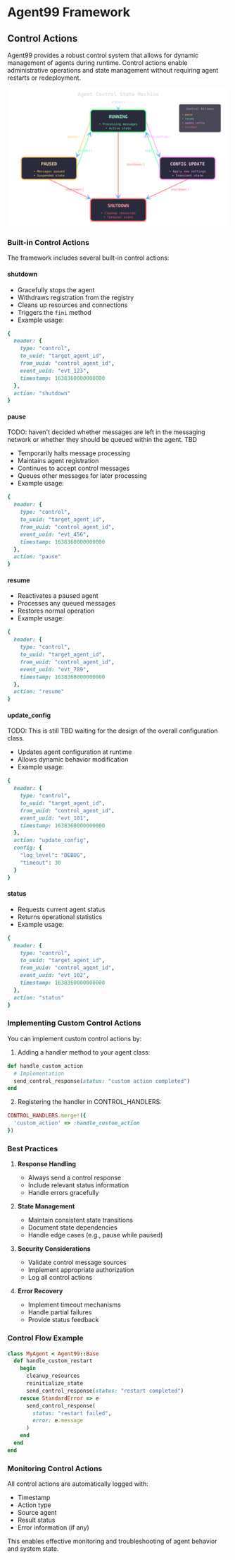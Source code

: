 # Agent99 Framework

## Control Actions

Agent99 provides a robust control system that allows for dynamic management of agents during runtime. Control actions enable administrative operations and state management without requiring agent restarts or redeployment.

![Control Actions State Machine](../assets/images/control-actions-state.svg)

### Built-in Control Actions

The framework includes several built-in control actions:

#### shutdown
- Gracefully stops the agent
- Withdraws registration from the registry
- Cleans up resources and connections
- Triggers the `fini` method
- Example usage:
```ruby
{
  header: {
    type: "control",
    to_uuid: "target_agent_id",
    from_uuid: "control_agent_id",
    event_uuid: "evt_123",
    timestamp: 1638360000000000
  },
  action: "shutdown"
}
```

#### pause
TODO: haven't decided whether messages are left in the messaging network or whether they should be queued within the agent.  TBD

- Temporarily halts message processing
- Maintains agent registration
- Continues to accept control messages
- Queues other messages for later processing
- Example usage:
```ruby
{
  header: {
    type: "control",
    to_uuid: "target_agent_id",
    from_uuid: "control_agent_id",
    event_uuid: "evt_456",
    timestamp: 1638360000000000
  },
  action: "pause"
}
```

#### resume
- Reactivates a paused agent
- Processes any queued messages
- Restores normal operation
- Example usage:
```ruby
{
  header: {
    type: "control",
    to_uuid: "target_agent_id",
    from_uuid: "control_agent_id",
    event_uuid: "evt_789",
    timestamp: 1638360000000000
  },
  action: "resume"
}
```

#### update_config

TODO: This is still TBD waiting for the design of the overall configuration class.

- Updates agent configuration at runtime
- Allows dynamic behavior modification
- Example usage:
```ruby
{
  header: {
    type: "control",
    to_uuid: "target_agent_id",
    from_uuid: "control_agent_id",
    event_uuid: "evt_101",
    timestamp: 1638360000000000
  },
  action: "update_config",
  config: {
    "log_level": "DEBUG",
    "timeout": 30
  }
}
```

#### status
- Requests current agent status
- Returns operational statistics
- Example usage:
```ruby
{
  header: {
    type: "control",
    to_uuid: "target_agent_id",
    from_uuid: "control_agent_id",
    event_uuid: "evt_102",
    timestamp: 1638360000000000
  },
  action: "status"
}
```

### Implementing Custom Control Actions

You can implement custom control actions by:

1. Adding a handler method to your agent class:
```ruby
def handle_custom_action
  # Implementation
  send_control_response(status: "custom action completed")
end
```

2. Registering the handler in CONTROL_HANDLERS:
```ruby
CONTROL_HANDLERS.merge!({
  'custom_action' => :handle_custom_action
})
```

### Best Practices

1. **Response Handling**
    - Always send a control response
    - Include relevant status information
    - Handle errors gracefully

2. **State Management**
    - Maintain consistent state transitions
    - Document state dependencies
    - Handle edge cases (e.g., pause while paused)

3. **Security Considerations**
    - Validate control message sources
    - Implement appropriate authorization
    - Log all control actions

4. **Error Recovery**
    - Implement timeout mechanisms
    - Handle partial failures
    - Provide status feedback

### Control Flow Example

```ruby
class MyAgent < Agent99::Base
  def handle_custom_restart
    begin
      cleanup_resources
      reinitialize_state
      send_control_response(status: "restart completed")
    rescue StandardError => e
      send_control_response(
        status: "restart failed",
        error: e.message
      )
    end
  end
end
```

### Monitoring Control Actions

All control actions are automatically logged with:
   * Timestamp
   * Action type
   * Source agent
   * Result status
   * Error information (if any)

This enables effective monitoring and troubleshooting of agent behavior and system state.
